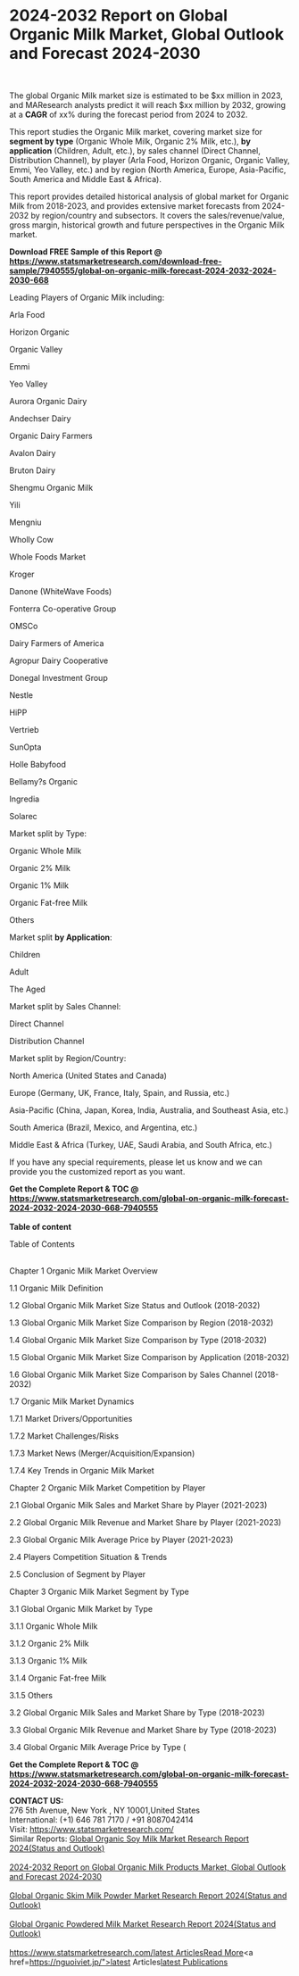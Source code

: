 <h1>2024-2032 Report on Global Organic Milk Market, Global Outlook and Forecast 2024-2030</h1><br/><p>The global Organic Milk market size is estimated to be $xx million in 2023, and MAResearch analysts predict it will reach $xx million by 2032, growing at a <strong>CAGR</strong> of xx% during the forecast period from 2024 to 2032.</p><p>This report studies the Organic Milk market, covering market size for <strong>segment by type</strong> (Organic Whole Milk, Organic 2% Milk, etc.), <strong>by application</strong> (Children, Adult, etc.), by sales channel (Direct Channel, Distribution Channel), by player (Arla Food, Horizon Organic, Organic Valley, Emmi, Yeo Valley, etc.) and by region (North America, Europe, Asia-Pacific, South America and Middle East & Africa).</p><p>This report provides detailed historical analysis of global market for Organic Milk from 2018-2023, and provides extensive market forecasts from 2024-2032 by region/country and subsectors. It covers the sales/revenue/value, gross margin, historical growth and future perspectives in the Organic Milk market.</p><p><strong>Download FREE Sample of this Report @ <a href="https://www.statsmarketresearch.com/download-free-sample/7940555/global-on-organic-milk-forecast-2024-2032-2024-2030-668">https://www.statsmarketresearch.com/download-free-sample/7940555/global-on-organic-milk-forecast-2024-2032-2024-2030-668</a></strong></p><p>Leading Players of Organic Milk including:</p><p>Arla Food</p><p>Horizon Organic</p><p>Organic Valley</p><p>Emmi</p><p>Yeo Valley</p><p>Aurora Organic Dairy</p><p>Andechser Dairy</p><p>Organic Dairy Farmers</p><p>Avalon Dairy</p><p>Bruton Dairy</p><p>Shengmu Organic Milk</p><p>Yili</p><p>Mengniu</p><p>Wholly Cow</p><p>Whole Foods Market</p><p>Kroger</p><p>Danone (WhiteWave Foods)</p><p>Fonterra Co-operative Group</p><p>OMSCo</p><p>Dairy Farmers of America</p><p>Agropur Dairy Cooperative</p><p>Donegal Investment Group</p><p>Nestle</p><p>HiPP</p><p>Vertrieb</p><p>SunOpta</p><p>Holle Babyfood</p><p>Bellamy?s Organic</p><p>Ingredia</p><p>Solarec</p><p>Market split by Type:</p><p>Organic Whole Milk</p><p>Organic 2% Milk</p><p>Organic 1% Milk</p><p>Organic Fat-free Milk</p><p>Others</p><p>Market split <strong>by Application</strong>:</p><p>Children</p><p>Adult</p><p>The Aged</p><p>Market split by Sales Channel:</p><p>Direct Channel</p><p>Distribution Channel</p><p>Market split by Region/Country:</p><p>North America (United States and Canada)</p><p>Europe (Germany, UK, France, Italy, Spain, and Russia, etc.)</p><p>Asia-Pacific (China, Japan, Korea, India, Australia, and Southeast Asia, etc.)</p><p>South America (Brazil, Mexico, and Argentina, etc.)</p><p>Middle East & Africa (Turkey, UAE, Saudi Arabia, and South Africa, etc.)</p><p>If you have any special requirements, please let us know and we can provide you the customized report as you want.</p><div><b>Get the Complete Report & TOC @ <a href="https://www.statsmarketresearch.com/global-on-organic-milk-forecast-2024-2032-2024-2030-668-7940555">https://www.statsmarketresearch.com/global-on-organic-milk-forecast-2024-2032-2024-2030-668-7940555</a></b></div><br><b>Table of content</b><p>Table of Contents<br />
 
 <br />
 
 Chapter 1 Organic Milk Market Overview<br />
 
  1.1 Organic Milk Definition<br />
 
  1.2 Global Organic Milk Market Size Status and Outlook (2018-2032)<br />
 
  1.3 Global Organic Milk Market Size Comparison by Region (2018-2032)<br />
 
  1.4 Global Organic Milk Market Size Comparison by Type (2018-2032)<br />
 
  1.5 Global Organic Milk Market Size Comparison by Application (2018-2032)<br />
 
  1.6 Global Organic Milk Market Size Comparison by Sales Channel (2018-2032)<br />
 
  1.7 Organic Milk Market Dynamics<br />
 
  1.7.1 Market Drivers/Opportunities<br />
 
  1.7.2 Market Challenges/Risks<br />
 
  1.7.3 Market News (Merger/Acquisition/Expansion)<br />
 
  1.7.4 Key Trends in Organic Milk Market<br />
 
 Chapter 2 Organic Milk Market Competition by Player<br />
 
  2.1 Global Organic Milk Sales and Market Share by Player (2021-2023)<br />
 
  2.2 Global Organic Milk Revenue and Market Share by Player (2021-2023)<br />
 
  2.3 Global Organic Milk Average Price by Player (2021-2023)<br />
 
  2.4 Players Competition Situation & Trends<br />
 
  2.5 Conclusion of Segment by Player<br />
 
 Chapter 3 Organic Milk Market Segment by Type<br />
 
  3.1 Global Organic Milk Market by Type<br />
 
  3.1.1 Organic Whole Milk<br />
 
  3.1.2 Organic 2% Milk<br />
 
  3.1.3 Organic 1% Milk<br />
 
  3.1.4 Organic Fat-free Milk<br />
 
  3.1.5 Others<br />
 
  3.2 Global Organic Milk Sales and Market Share by Type (2018-2023)<br />
 
  3.3 Global Organic Milk Revenue and Market Share by Type (2018-2023)<br />
 
  3.4 Global Organic Milk Average Price by Type (<br><div><b>Get the Complete Report & TOC @ <a href="https://www.statsmarketresearch.com/global-on-organic-milk-forecast-2024-2032-2024-2030-668-7940555">https://www.statsmarketresearch.com/global-on-organic-milk-forecast-2024-2032-2024-2030-668-7940555</a></b></div></p> <b>CONTACT US:</b><br>276 5th Avenue, New York , NY 10001,United States<br>International: (+1) 646 781 7170 / +91 8087042414<br>Visit: <a href="https://www.statsmarketresearch.com/">https://www.statsmarketresearch.com/</a><br>Similar Reports: <a href="https://www.statsmarketresearch.com/global-on-organic-milk-forecast-2024-2032-2024-2030-668-7940555">Global Organic Soy Milk Market Research Report 2024(Status and Outlook)</a><br/><br/><a href="https://www.statsmarketresearch.com/global-on-organic-milk-forecast-2024-2032-2024-2030-668-7940555">2024-2032 Report on Global Organic Milk Products Market, Global Outlook and Forecast 2024-2030</a><br/><br/><a href="https://www.statsmarketresearch.com/global-on-organic-milk-forecast-2024-2032-2024-2030-668-7940555">Global Organic Skim Milk Powder Market Research Report 2024(Status and Outlook)</a><br/><br/><a href="https://www.statsmarketresearch.com/global-on-organic-milk-forecast-2024-2032-2024-2030-668-7940555">Global Organic Powdered Milk Market Research Report 2024(Status and Outlook)</a><br/><br/><a href="https://gyeongbokgung.com">https://www.statsmarketresearch.com/</a><a href="https://hallyeomaritime.com">latest Articles</a><a href="https://jingwansa.com">Read More</a><a href=https://nguoiviet.jp/">latest Articles</a><a href="https://www.intelmarketresearch.com/">latest Publications</a>